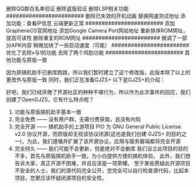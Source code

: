删除QQ群白名单验证
删除盗版验证
删除LSP相关功能
########################
删除已失效的开机动画
替换网速测试地址
添加功能：查看IP信息
云端更新正常
########################
添加GrapheneOS官网地址
添加Google Camera Port网站地址
重新排序ROM网址，提高可读性
删除重复的ROM网址
########################
微调了一部分APK内容
稍微加快了一些启动速度（可能）
########################
优化了去除x与!的功能
去除了两个鸡肋功能
########################
其他功能与原版一致

因为原搞机助手已删库跑路，所以我们暂时建立了这个修改版，此版本除了以上的更改外与原版一致
同时，我们正在准备GJZS+
以下是GJZS+的介绍：

好吧，我们已经厌倦了开源社区的种种不堪行为，所以作为此次事件的回应，我们创建了OpenGJZS，它有什么特点呢？
1. 功能与原版搞机助手基本一致
2. 完全免费 —— 没有用户群，无需付费获取，且没有内购
3. 完全开源 —— 搞机助手的上游项目 PIO 为 GNU General Public License v2.0 协议开源，而原版却无视该协议闭源(这也是我们创建 GJZS+ 的目的之一)，为此，我们遵循并扩展了该开源协议，应用与服务器端都将完全开源
4. 完全持久 —— 我们可能不会更新，但是绝对不会删库
我们设立此项目的目的不多，首先与原版搞机助手一致，为小白提供方便的搞机体验。 此外，我们想告诉大家，真正开源不困难，并且应该是一项荣耀。
至于某些质疑此开源项目不安全的人士，我们的源代码完全公开，您完全可以自行检查源代码，比起本项目，您更应该怀疑闭源项目的安全性。

